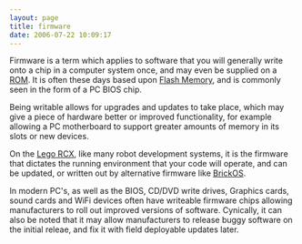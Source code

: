 ```yaml
---
layout: page
title: firmware
date: 2006-07-22 10:09:17
---
```

<p>Firmware is a term which applies to software that you will generally write onto a chip in a computer system once, and may even be supplied on a <a class="wiki" href="/wiki/rom.html" title="Read Only Memory">ROM</a>. It is often these days based upon <a class="wiki" href="/wiki/flash_memory.html" title="Flash Memory">Flash Memory</a>, and is commonly seen in the form of a PC BIOS chip.
</p>
<p>Being writable allows for upgrades and updates to take place, which may give a piece of hardware better or improved functionality, for example allowing a PC motherboard to support greater amounts of memory in its slots or new devices.
</p>
<p>On the <a class="wiki" href="/wiki/lego_rcx.html" title="The Lego RCX">Lego RCX</a>, like many robot development systems, it is the firmware that dictates the running environment that your code will operate, and can be updated, or written out by alternative firmware like <a class="wiki" href="/wiki/brickos.html" title="An entire Embedded OS for the RCX">BrickOS</a>.
</p>
<p>In modern PC's, as well as the BIOS, CD/DVD write drives, Graphics cards, sound cards and WiFi devices often have writeable firmware chips allowing manufacturers to roll out improved versions of software. Cynically, it can also be noted that it may allow manufacturers to release buggy software on the initial releae, and fix it with field deployable updates later.
</p>
